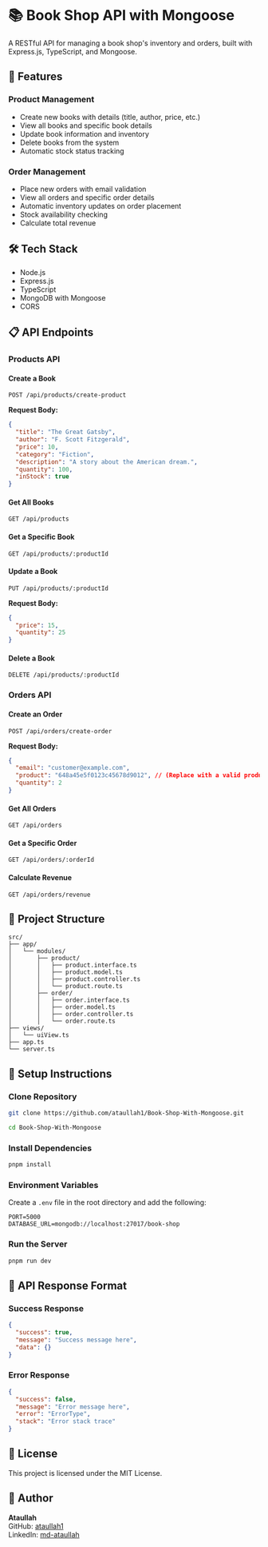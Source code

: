 # 📚 Book Shop API with Mongoose

A RESTful API for managing a book shop's inventory and orders, built with Express.js, TypeScript, and Mongoose.

## 🚀 Features

### Product Management

- Create new books with details (title, author, price, etc.)
- View all books and specific book details
- Update book information and inventory
- Delete books from the system
- Automatic stock status tracking

### Order Management

- Place new orders with email validation
- View all orders and specific order details
- Automatic inventory updates on order placement
- Stock availability checking
- Calculate total revenue

## 🛠️ Tech Stack

- Node.js
- Express.js
- TypeScript
- MongoDB with Mongoose
- CORS

## 📋 API Endpoints

### Products API

#### Create a Book

```http
POST /api/products/create-product
```

**Request Body:**

```json
{
  "title": "The Great Gatsby",
  "author": "F. Scott Fitzgerald",
  "price": 10,
  "category": "Fiction",
  "description": "A story about the American dream.",
  "quantity": 100,
  "inStock": true
}
```

#### Get All Books

```http
GET /api/products
```

#### Get a Specific Book

```http
GET /api/products/:productId
```

#### Update a Book

```http
PUT /api/products/:productId
```

**Request Body:**

```json
{
  "price": 15,
  "quantity": 25
}
```

#### Delete a Book

```http
DELETE /api/products/:productId
```

### Orders API

#### Create an Order

```http
POST /api/orders/create-order
```

**Request Body:**

```json
{
  "email": "customer@example.com",
  "product": "648a45e5f0123c45678d9012", // (Replace with a valid product ID)
  "quantity": 2
}
```

#### Get All Orders

```http
GET /api/orders
```

#### Get a Specific Order

```http
GET /api/orders/:orderId
```

#### Calculate Revenue

```http
GET /api/orders/revenue
```

## 📂 Project Structure

```
src/
├── app/
│   └── modules/
│       ├── product/
│       │   ├── product.interface.ts
│       │   ├── product.model.ts
│       │   ├── product.controller.ts
│       │   └── product.route.ts
│       ├── order/
│       │   ├── order.interface.ts
│       │   ├── order.model.ts
│       │   ├── order.controller.ts
│       │   └── order.route.ts
├── views/
│   └── uiView.ts
├── app.ts
└── server.ts
```

## 🔧 Setup Instructions

### Clone Repository

```bash
git clone https://github.com/ataullah1/Book-Shop-With-Mongoose.git
```

```bash
cd Book-Shop-With-Mongoose
```

### Install Dependencies

```bash
pnpm install
```

### Environment Variables

Create a `.env` file in the root directory and add the following:

```env
PORT=5000
DATABASE_URL=mongodb://localhost:27017/book-shop
```

### Run the Server

```bash
pnpm run dev
```

## 📌 API Response Format

### Success Response

```json
{
  "success": true,
  "message": "Success message here",
  "data": {}
}
```

### Error Response

```json
{
  "success": false,
  "message": "Error message here",
  "error": "ErrorType",
  "stack": "Error stack trace"
}
```

## 📜 License

This project is licensed under the MIT License.

## 👤 Author

**Ataullah**  
GitHub: [ataullah1](https://github.com/ataullah1)  
LinkedIn: [md-ataullah](https://linkedin.com/in/md-ataullah)
